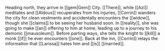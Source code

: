 Heading north, they arrive in [[gem|Gem]] City. [[There]], while [[Azi]] meditates and [[Aldous]] recuperates from his injuries, [[Corrin]] wanders the city for clean vestments and accidentally encounters the [[widow]], though she [[claims]] to be seeing her husband soon. In [[reality]], she was going to make [[an]] offering to him at home, leading up to a journey to his demonic [[mausoleum]]. Before parting ways, she tells the knight to [[kill]] a monk [[if]] he ever encounters [[one]]. Back at the inn, [[Corrin]] relays the information that [[Larissa]] hates him and [[is]] [[married]].